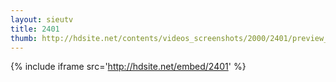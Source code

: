 ```yaml
---
layout: sieutv
title: 2401
thumb: http://hdsite.net/contents/videos_screenshots/2000/2401/preview_360p.mp4.jpg
---
```

{% include iframe src='http://hdsite.net/embed/2401' %}
 
